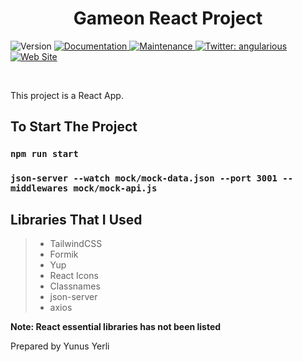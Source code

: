 <h1 align="center">Gameon React Project</h1>
<p>
  <img alt="Version" src="https://img.shields.io/badge/version-1.0.0-blue.svg?cacheSeconds=2592000" />
  <a href="https://github.com/yunusyerli1/gameon/blob/master/gameon/README.md" target="_blank">
    <img alt="Documentation" src="https://img.shields.io/badge/documentation-yes-brightgreen.svg" />
  </a>
  <a href="https://github.com/yunusyerli1/gameon/blob/master/gameon" target="_blank">
    <img alt="Maintenance" src="https://img.shields.io/badge/Maintained%3F-yes-green.svg" />
  </a>
  <a href="https://twitter.com/cmk_y" target="_blank">
    <img alt="Twitter: angularious" src="https://img.shields.io/twitter/url?style=social&url=https%3A%2F%2Ftwitter.com%2Fangularious" />
  </a>
  <a href="https://github.com/yunusyerli1/gameon" target="_blank">
    <img alt="Web Site" src="https://res.cloudinary.com/yerli/image/upload/v1680526424/Project/games_syb9ll.png" />
  </a>
</p>


<br>


This project is a React App.

## To Start The Project

### `npm run start`
### `json-server --watch mock/mock-data.json --port 3001 --middlewares mock/mock-api.js`

## Libraries That I Used

> - TailwindCSS
> - Formik
> - Yup
> - React Icons
> - Classnames
> - json-server
> - axios



**Note: React essential libraries has not been listed**

Prepared by Yunus Yerli
